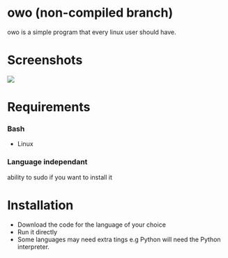 # owo (non-compiled branch)
owo is a simple program that every linux user should have.

# Screenshots

<img src="http://i.imgur.com/dbfq32L.png"></img>

# Requirements

### Bash
- Linux

### Language independant

ability to sudo if you want to install it

# Installation

* Download the code for the language of your choice
* Run it directly
* Some languages may need extra tings e.g Python will need the Python interpreter.

